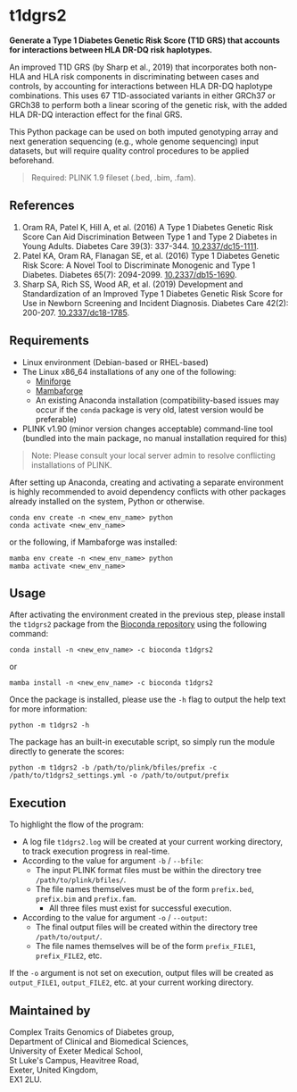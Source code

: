# t1dgrs2

**Generate a Type 1 Diabetes Genetic Risk Score (T1D GRS) that accounts for interactions between HLA DR-DQ risk haplotypes.**

An improved T1D GRS (by Sharp et al., 2019) that incorporates both non-HLA and HLA risk components in discriminating between cases and controls, by accounting for interactions between HLA DR-DQ haplotype combinations. This uses 67 T1D-associated variants in either GRCh37 or GRCh38 to perform both a linear scoring of the genetic risk, with the added HLA DR-DQ interaction effect for the final GRS.

This Python package can be used on both imputed genotyping array and next generation sequencing (e.g., whole genome sequencing) input datasets, but will require quality control procedures to be applied beforehand.

> Required: PLINK 1.9 fileset (.bed, .bim, .fam).

## References

1. Oram RA, Patel K, Hill A, et al. (2016) A Type 1 Diabetes Genetic Risk Score Can Aid Discrimination Between Type 1 and Type 2 Diabetes in Young Adults. Diabetes Care 39(3): 337-344. [10.2337/dc15-1111](https://doi.org/10.2337/dc15-1111).
2. Patel KA, Oram RA, Flanagan SE, et al. (2016) Type 1 Diabetes Genetic Risk Score: A Novel Tool to Discriminate Monogenic and Type 1 Diabetes. Diabetes 65(7): 2094-2099. [10.2337/db15-1690](https://doi.org/10.2337/db15-1690).
3. Sharp SA, Rich SS, Wood AR, et al. (2019) Development and Standardization of an Improved Type 1 Diabetes Genetic Risk Score for Use in Newborn Screening and Incident Diagnosis. Diabetes Care 42(2): 200-207. [10.2337/dc18-1785](https://doi.org/10.2337/dc18-1785).

## Requirements

- Linux environment (Debian-based or RHEL-based)
- The Linux x86_64 installations of any one of the following:
  - [Miniforge](https://github.com/conda-forge/miniforge/releases/latest/download/Miniforge3-Linux-x86_64.sh)
  - [Mambaforge](https://github.com/conda-forge/miniforge/releases/latest/download/Mambaforge-Linux-x86_64.sh)
  - An existing Anaconda installation (compatibility-based issues may occur if the `conda` package is very old, latest version would be preferable)
- PLINK v1.90 (minor version changes acceptable) command-line tool (bundled into the main package, no manual installation required for this)

> Note: Please consult your local server admin to resolve conflicting installations of PLINK.

After setting up Anaconda, creating and activating a separate environment is highly recommended to avoid dependency conflicts with other packages already installed on the system, Python or otherwise.

```{bash}
conda env create -n <new_env_name> python
conda activate <new_env_name>
```
or the following, if Mambaforge was installed:
```{bash}
mamba env create -n <new_env_name> python
mamba activate <new_env_name>
```

## Usage

After activating the environment created in the previous step, please install the `t1dgrs2` package from the [Bioconda repository](https://anaconda.org/bioconda/repo/) using the following command:

```{bash}
conda install -n <new_env_name> -c bioconda t1dgrs2
```
or
```{bash}
mamba install -n <new_env_name> -c bioconda t1dgrs2
```

Once the package is installed, please use the `-h` flag to output the help text for more information:

```{bash}
python -m t1dgrs2 -h
```

The package has an built-in executable script, so simply run the module directly to generate the scores:

```{bash}
python -m t1dgrs2 -b /path/to/plink/bfiles/prefix -c /path/to/t1dgrs2_settings.yml -o /path/to/output/prefix
```

## Execution

To highlight the flow of the program:

- A log file `t1dgrs2.log` will be created at your current working directory, to track execution progress in real-time.
- According to the value for argument `-b` / `--bfile`:
  - The input PLINK format files must be within the directory tree `/path/to/plink/bfiles/`.
  - The file names themselves must be of the form `prefix.bed`, `prefix.bim` and `prefix.fam`.
    - All three files must exist for successful execution.
- According to the value for argument `-o` / `--output`:
  - The final output files will be created within the directory tree `/path/to/output/`.
  - The file names themselves will be of the form `prefix_FILE1`, `prefix_FILE2`, etc.

If the `-o` argument is not set on execution, output files will be created as `output_FILE1`, `output_FILE2`, etc. at your current working directory.

## Maintained by

Complex Traits Genomics of Diabetes group,<br>
Department of Clinical and Biomedical Sciences,<br>
University of Exeter Medical School,<br>
St Luke's Campus, Heavitree Road,<br>
Exeter, United Kingdom,<br>
EX1 2LU.
